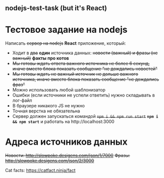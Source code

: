 ## nodejs-test-task (but it's React)

# Тестовое задание на nodejs

Написать ~~сервер на nodejs~~ **React** приложение, который:
- Ходит в ~~два~~ **один** источника данных: ~~новости (важный) и фразы (не важный)~~ **факты про котов**
- ~~Мы готовы ждать ответа важного источника не более 6 секунд, иначе вместо блока показать сообщение "не дождались новостей"~~
- ~~Мы готовы ждать не важный источник не дольше важного источника, иначе вместо блока показать сообщение "не дождались фраз"~~
- Можно использовать любой шаблонизатор
- Ошибки (если источники не успели ответить) нужно складывать в лог-файл
- В браузере никакого JS не нужно
- Точная верстка не обязательна
- Сервер должен запускаться командой ~~`npm i && npm run start`~~ **`npm i && npm start`** и работать на http://localhost:3000

# Адреса источников данных
~~Новости: http://slowpoke.desigens.com/json/1/7000~~
~~Фразы: http://slowpoke.desigens.com/json/2/3000~~

Cat facts: https://catfact.ninja/fact
